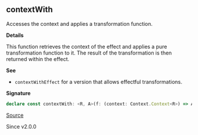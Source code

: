 ## contextWith

Accesses the context and applies a transformation function.

**Details**

This function retrieves the context of the effect and applies a pure
transformation function to it. The result of the transformation is then
returned within the effect.

**See**

- `contextWithEffect` for a version that allows effectful transformations.

**Signature**

```ts
declare const contextWith: <R, A>(f: (context: Context.Context<R>) => A) => Effect<A, never, R>
```

[Source](https://github.com/Effect-TS/effect/tree/main/packages/effect/src/Effect.ts#L7252)

Since v2.0.0